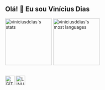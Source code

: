 ## Olá! 👋 Eu sou Vinícius Dias

<!--
[![Linkedin](https://img.shields.io/badge/LinkedIn-D2691E?style=flat&logo=linkedin&logoColor=white)](https://www.linkedin.com/in/viníciusddias)
-->
<p>
<img height="150" widht="250em" src="https://github-readme-stats.vercel.app/api?username=viniciusddias&show_icons=true&theme=radical" alt="viniciusddias's stats"/>
<img height="150" widht="250em" src="https://github-readme-stats.vercel.app/api/top-langs/?username=viniciusddias&layout=compact&theme=radical" alt="viniciusddias's most languages"/> 
</P>

<div style="display: inline_block"><br> 
<img align="center" alt="GIT" height="30" widht="40" src="https://cdn.jsdelivr.net/gh/devicons/devicon/icons/git/git-original.svg">
<img align="center" alt="LINUX" height="30" widht="40" src="https://cdn.jsdelivr.net/gh/devicons/devicon/icons/linux/linux-original.svg">
<div/>          
